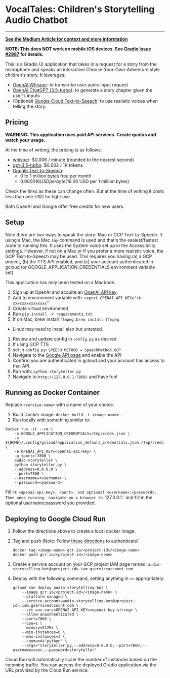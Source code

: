 # VocalTales: Children's Storytelling Audio Chatbot
---

**[See the Medium Article for context and more information]( https://medium.com/@tszumowski/vocaltales-a-cheap-interactive-all-audio-interactive-ai-childrens-storyteller-f796fc715dcb)**

**NOTE: This does NOT work on mobile iOS devices. See [Gradio Issue #2987](https://github.com/gradio-app/gradio/issues/2987) for details.**

This is a Gradio UI application that takes in a request for a story from the microphone
and speaks an interactive Choose-Your-Own-Adventure style children's story. It leverages:

- [OpenAI Whisper](https://openai.com/research/whisper): to transcribe user audio input request
- [OpenAI ChatGPT (3.5-turbo)](https://platform.openai.com/docs/models/gpt-3-5):
  to generate a story chapter given the user's inputs
- (Optional) [Google Cloud Text-to-Speech](https://cloud.google.com/text-to-speech/):
  to use realistic voices when telling the story.

## Pricing

**WARNING: This application uses paid API services. Create quotas and watch your usage.**

At the time of writing, the pricing is as follows:

- [whisper](https://openai.com/pricing): $0.006 / minute (rounded to the nearest second)
- [gpt-3.5-turbo](https://openai.com/pricing): $0.002 / 1K tokens
- [Google Text-to-Speech](https://cloud.google.com/text-to-speech/pricing):
  - 0 to 1 million bytes free per month
  - $0.000016 USD per byte ($16.00 USD per 1 million bytes)

Check the links as these can change often. But at the time of writing it costs less
than one USD for light use.

Both OpenAI and Google offer free credits for new users.

## Setup

Note there are two ways to speak the story: Mac or GCP Text-to-Speech. If using a Mac,
the Mac `say` command is used and that's the easiest/fastest route to running this.
It uses the System voice set up in the Accessibility settings.
However, if not on a Mac or if you prefer a more realistic voice, the GCP Text-to-Speech may be used.
This requires you having (a) a GCP project, (b) the TTS API enabled, and (c) your account authenticated
in gcloud (or GOOGLE_APPLICATION_CREDENTIALS environment variable set).

This application has only been tested on a Macbook.

1. Sign up at OpenAI and acquire an [OpenAI API key](https://platform.openai.com/account/api-keys).
1. Add to environment variable with: `export OPENAI_API_KEY="sk-xxxxxxxxxxxxxxx`"
1. Create virtual environment
1. Run `pip install -r requirements.txt`
1. If on Mac, brew install `ffmpeg`: `brew install ffmpeg`

- Linux may need to install also but untested.

1. Review and update config in `config.py` as desired
1. If using GCP TTS
1. set in `config.py`: `SPEECH_METHOD = SpeechMethod.GCP`
1. Navigate to the [Google API page](https://console.cloud.google.com/apis/api/texttospeech.googleapis.com/) and enable the API
1. Confirm you are authenticated in gcloud and your account has access to that API.
1. Run with: `python storyteller.py`
1. Navigate to `http://127.0.0.1:7860/` and have fun!

## Running as Docker Container

Replace `<service-name>` with a name of your choice.

1. Build Docker image: `docker build -t <image-name> .`
1. Run locally with something similar to:

```
docker run -it --rm \
    -e GOOGLE_APPLICATION_CREDENTIALS=/tmp/creds.json \
    -v ${HOME}/.config/gcloud/application_default_credentials.json:/tmp/creds.json \
    -e OPENAI_API_KEY=<openai-api-key> \
    -p <port>:7860 \
    audio-storyteller \
    python storyteller.py \
    --address=0.0.0.0 \
    --port=7860 \
    --username=<username> \
    --password=<password>
```

Fill in: `<openai-api-key>, <port>, and optional <username>:<password>.
Then once running, navigate on a browser to `127.0.0.1:<port>` and fill in the
optional username:password you provided.

## Deploying to Google Cloud Run

1. Follow the directions above to create a local docker image.
1. Tag and push (Note: Follow [these directions](https://cloud.google.com/container-registry/docs/advanced-authentication) to authenticate)
   ```
   docker tag <image-name> gcr.io/<project-id>/<image-name>
   docker push gcr.io/<project-id>/<image-name>
   ```
1. Create a service account on your GCP project IAM page named: `audio-storytelling-bot@<project-id>.iam.gserviceaccount.com`
1. Deploy with the following command, setting anything in `<>` appropriately:

   ```
   gcloud run deploy audio-storytelling-bot \
       --image gcr.io/<project-id>/<image-name> \
       --platform managed \
       --service-account=audio-storytelling-bot@<project-id>.iam.gserviceaccount.com \
       --set-env-vars=OPENAI_API_KEY=<openai-key-string> \
       --allow-unauthenticated \
       --port=7860 \
       --cpu=1 \
       --memory=512Mi \
       --min-instances=0 \
       --max-instances=3 \
       --command="python" \
       --args="storyteller.py,--address=0.0.0.0,--port=7860,--username=user,--password=storyteller"
   ```

Cloud Run will automatically scale the number of instances based on the incoming traffic. You can access the deployed Gradio application via the URL provided by the Cloud Run service.
